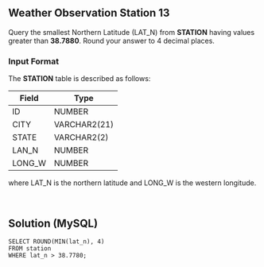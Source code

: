 [comment]: <> (Written: 02-Apr-2020)

## Weather Observation Station 13
Query the smallest Northern Latitude (LAT_N) from **STATION** having values greater than **38.7880**. 
Round your answer to 4 decimal places.

### Input Format
The **STATION** table is described as follows:

| Field  | Type         |
|--------|--------------|
| ID     | NUMBER       |
| CITY   | VARCHAR2(21) |
| STATE  | VARCHAR2(2)  |
| LAN_N  | NUMBER       |
| LONG_W | NUMBER       |

where LAT_N is the northern latitude and LONG_W is the western longitude.

&nbsp;
## Solution (MySQL)
```
SELECT ROUND(MIN(lat_n), 4)
FROM station
WHERE lat_n > 38.7780;
```
